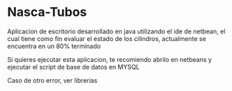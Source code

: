 # Nasca-Tubos
Aplicacion de escritorio desarrollado en java utilizando el ide de netbean, el cual tiene como fin evaluar el estado de los cilindros, actualmente se encuentra en un 80% terminado


Si quieres ejecutar esta aplicacion, te recomiendo abrilo en netbeans y ejecutar el script de base de datos en MYSQL

Caso de otro error, ver librerias

